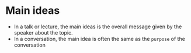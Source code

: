 # Main ideas

* In a talk or lecture, the main ideas is the overall message given by the speaker about the topic.
* In a conversation, the main idea is often the same as the `purpose` of the conversation
